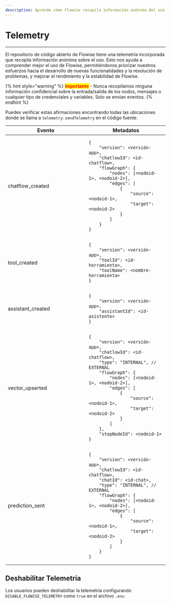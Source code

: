 ```yaml
---
description: Aprende cómo Flowise recopila información anónima del uso de la aplicación
---
```


# Telemetry

***

El repositorio de código abierto de Flowise tiene una telemetría incorporada que recopila información anónima sobre el uso. Esto nos ayuda a comprender mejor el uso de Flowise, permitiéndonos priorizar nuestros esfuerzos hacia el desarrollo de nuevas funcionalidades y la resolución de problemas, y mejorar el rendimiento y la estabilidad de Flowise.

{% hint style="warning" %}
<mark style="color:red;">**Importante**</mark> - Nunca recopilamos ninguna información confidencial sobre la entrada/salida de los nodos, mensajes o cualquier tipo de credenciales y variables. Solo se envían eventos.
{% endhint %}

Puedes verificar estas afirmaciones encontrando todas las ubicaciones donde se llama a `telemetry.sendTelemetry` en el código fuente.

<table><thead><tr><th width="238">Evento</th><th>Metadatos</th></tr></thead><tbody><tr><td>chatflow_created</td><td><pre class="language-json"><code class="lang-json">{
    "version": &#x3C;versión-app>,
    "chatlowId": &#x3C;id-chatflow>,
    "flowGraph": {
        "nodes": [&#x3C;nodoid-1>, &#x3C;nodoid-2>],
        "edges": [
            {
                "source": &#x3C;nodoid-1>,
                "target": &#x3C;nodoid-2>
            }
        ]
    }
}
</code></pre></td></tr><tr><td>tool_created</td><td><pre class="language-json"><code class="lang-json">{
    "version": &#x3C;versión-app>,
    "toolId": &#x3C;id-herramienta>,
    "toolName": &#x3C;nombre-herramienta>
}
</code></pre></td></tr><tr><td>assistant_created</td><td><pre class="language-json"><code class="lang-json">{
    "version": &#x3C;versión-app>,
    "assistantId": &#x3C;id-asistente>
}
</code></pre></td></tr><tr><td>vector_upserted</td><td><pre class="language-json"><code class="lang-json">{
    "version": &#x3C;versión-app>,
    "chatlowId": &#x3C;id-chatflow>,
    "type": "INTERNAL", // EXTERNAL
    "flowGraph": {
        "nodes": [&#x3C;nodoid-1>, &#x3C;nodoid-2>],
        "edges": [
            {
                "source": &#x3C;nodoid-1>,
                "target": &#x3C;nodoid-2>
            }
        ]
    },
    "stopNodeId": &#x3C;nodoid-1>
}
</code></pre></td></tr><tr><td>prediction_sent</td><td><pre class="language-json"><code class="lang-json">{
    "version": &#x3C;versión-app>,
    "chatlowId": &#x3C;id-chatflow>,
    "chatId": &#x3C;id-chat>,
    "type": "INTERNAL", // EXTERNAL
    "flowGraph": {
        "nodes": [&#x3C;nodoid-1>, &#x3C;nodoid-2>],
        "edges": [
            {
                "source": &#x3C;nodoid-1>,
                "target": &#x3C;nodoid-2>
            }
        ]
    }
}
</code></pre></td></tr></tbody></table>

## Deshabilitar Telemetría

Los usuarios pueden deshabilitar la telemetría configurando `DISABLE_FLOWISE_TELEMETRY` como `true` en el archivo `.env`.
